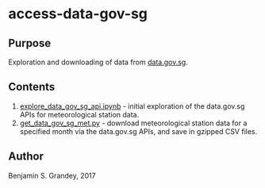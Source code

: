 # access-data-gov-sg

## Purpose
Exploration and downloading of data from [data.gov.sg](https://data.gov.sg).

## Contents
1. [explore_data_gov_sg_api.ipynb](explore_data_gov_sg_api.ipynb) - initial exploration of the
data.gov.sg APIs for meteorological station data.
1. [get_data_gov_sg_met.py](get_data_gov_sg_met.py) - download meteorological station data for a
specified month via the data.gov.sg APIs, and save in gzipped CSV files.

## Author
Benjamin S. Grandey, 2017
